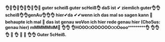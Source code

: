 <b>👌👀👌👀👌👀👌👀👌👀 guter scheiß guter scHeiß👌 daS ist ✔ ziemlich guter👌👌scheiß👌👌genAu👌👌👌 hier✔da ✔✔wenn ich das mal so sagen kann 💯 behaupte ich mal 💯 das ist genau woVon ich hier rede genau hier (Cho5us: genau hier) mMMMMᎷМ💯 👌👌 👌НO0ОଠOOOOOОଠଠOoooᵒᵒᵒᵒᵒᵒᵒᵒᵒ👌 👌👌 👌 💯 👌 👀 👀 👌👌 Guter 5cHeiß.</b>
